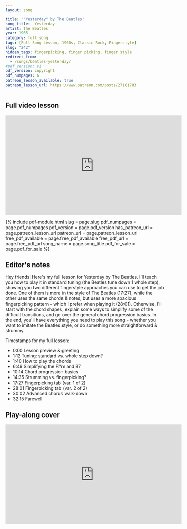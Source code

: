 ```yaml
---
layout: song

title: '"Yesterday" by The Beatles'
song_title:  Yesterday
artist: The Beatles
year: 1965
category: full_song
tags: [Full Song Lesson, 1960s, Classic Rock, Fingerstyle]
slug: "242"
hidden_tags: fingerpicking, finger picking, finger style
redirect_from:
  - /songs/beatles-yesterday/
#pdf_version: v1
pdf_version: copyright
pdf_numpages: 6
patreon_lesson_available: true
patreon_lesson_url: https://www.patreon.com/posts/27161783
---
```


## Full video lesson

<iframe width="560" height="315" src="https://www.youtube.com/embed/wYGC06x7B9E?showinfo=0" frameborder="0" allowfullscreen></iframe>


{% include pdf-module.html slug = page.slug pdf_numpages = page.pdf_numpages pdf_version = page.pdf_version has_patreon_url = page.patreon_lesson_url patreon_url = page.patreon_lesson_url free_pdf_available = page.free_pdf_available free_pdf_url = page.free_pdf_url song_name = page.song_title pdf_for_sale = page.pdf_for_sale %}

## Editor's notes

Hey friends! Here's my full lesson for Yesterday by The Beatles. I'll teach you how to play it in standard tuning (the Beatles tune down 1 whole step), showing you two different fingerstyle approaches you can use to get the job done. One of them is more in the style of The Beatles (17:27), while the other uses the same chords & notes, but uses a more spacious fingerpicking pattern – which I prefer when playing it (28:01). Otherwise, I'll start with the chord shapes, explain some ways to simplify some of the difficult transitions, and go over the general chord progression basics. In the end, you'll have everything you need to play this song - whether you want to imitate the Beatles style, or do something more straightforward & strummy.

Timestamps for my full lesson:

- 0:00 Lesson preview & greeting
- 1:12 Tuning: standard vs. whole step down?
- 1:40 How to play the chords
- 6:49 Simplifying the F#m and B7
- 10:14 Chord progression basics
- 14:35 Strumming vs. fingerpicking?
- 17:27 Fingerpicking tab (var. 1 of 2)
- 28:01 Fingerpicking tab (var. 2 of 2)
- 30:02 Advanced chorus walk-down
- 32:15 Farewell

## Play-along cover

<iframe width="560" height="315" src="https://www.youtube.com/embed/RzijoSnQNfk?showinfo=0" frameborder="0" allowfullscreen></iframe>

<!-- Coming soon! -->
